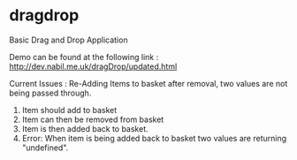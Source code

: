 # dragdrop
Basic Drag and Drop Application 

Demo can be found at the following link : http://dev.nabil.me.uk/dragDrop/updated.html

Current Issues : Re-Adding Items to basket after removal, two values are not being passed through. 

1) Item should add to basket
2) Item can then be removed from basket
3) Item is then added back to basket.
4) Error: When item is being added back to basket two values are returning "undefined".

